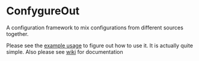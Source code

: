 # ConfygureOut
A configuration framework to mix configurations from different sources together.

Please see the [example usage](https://github.com/imgen/ConfygureOut/blob/master/src/ConfygureOut.Examples/Program.cs) to figure out how to use it. It is actually quite simple. Also please see [wiki](https://github.com/imgen/ConfygureOut/wiki) for documentation
